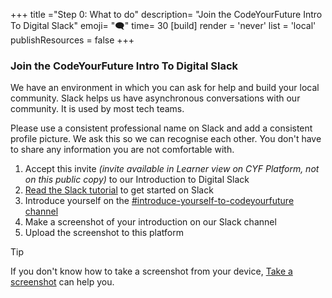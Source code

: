 +++
title ="Step 0: What to do"
description= "Join the CodeYourFuture Intro To Digital Slack"
emoji= "🗨"
time= 30
[build]
  render = 'never'
  list = 'local'
  publishResources = false 
+++

### Join the CodeYourFuture Intro To Digital Slack

We have an environment in which you can ask for help and build your local community. Slack helps us have asynchronous conversations with our community. It is used by most tech teams.

Please use a consistent professional name on Slack and add a consistent profile picture. We ask this so we can recognise each other. You don't have to share any information you are not comfortable with.

1. Accept this invite _(invite available in Learner view on CYF Platform, not on this public copy)_ to our Introduction to Digital Slack
2. [Read the Slack tutorial](https://slack.com/intl/en-gb/help/articles/360059928654-How-to-use-Slack--your-quick-start-guide) to get started on Slack
3. Introduce yourself on the [#introduce-yourself-to-codeyourfuture channel](https://cyf-introtodigital.slack.com/archives/CQ8HYL25C)
4. Make a screenshot of your introduction on our Slack channel
5. Upload the screenshot to this platform

> [!TIP]
> If you don't know how to take a screenshot from your device, [Take a screenshot](https://www.take-a-screenshot.org/android.html) can help you.
